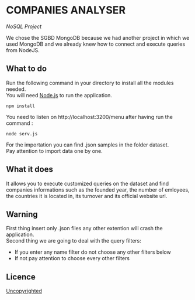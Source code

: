 # COMPANIES ANALYSER

*NoSQL Project*

We chose the SGBD MongoDB because we had another project in which we used MongoDB and we already knew how to connect and execute queries from NodeJS.

## What to do
Run the following command in your directory to install all the modules needed.<br/>
You will need [Node.js](https://nodejs.org/en/) to run the application.
```node
npm install
```
You need to listen on http://localhost:3200/menu after having run the command :  
```command
node serv.js
```

For the importation you can find .json samples in the folder dataset.<br/>
Pay attention to import data one by one.

## What it does
It allows you to execute customized queries on the dataset and find companies informations such as the founded year, the number of emloyees, the countries it is located in, its turnover and its official website url.


## Warning
First thing insert only .json files any other extention will crash the application.<br/>
Second thing we are going to deal with the query filters: <br/>
 - If you enter any name filter do not choose any other filters below <br/>
 - If not pay attention to choose every other filters <br/>
 
## Licence
[Uncopyrighted](http://zenhabits.net/uncopyright/)